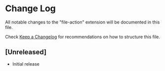 # Change Log

All notable changes to the "file-action" extension will be documented in this file.

Check [Keep a Changelog](http://keepachangelog.com/) for recommendations on how to structure this file.

## [Unreleased]

- Initial release